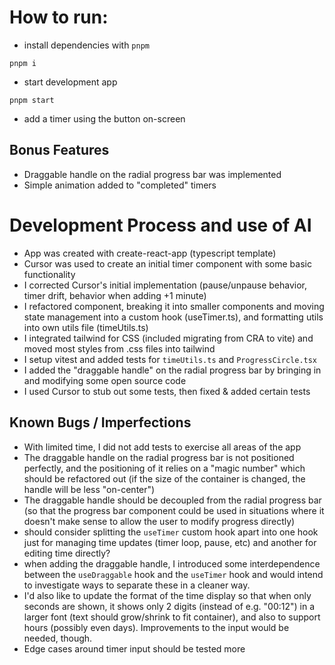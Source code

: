 # How to run:

- install dependencies with `pnpm`

```
pnpm i
```

- start development app

```
pnpm start
```

- add a timer using the button on-screen

## Bonus Features

- Draggable handle on the radial progress bar was implemented
- Simple animation added to "completed" timers

# Development Process and use of AI

- App was created with create-react-app (typescript template)
- Cursor was used to create an initial timer component with some basic functionality
- I corrected Cursor's initial implementation (pause/unpause behavior, timer drift, behavior when adding +1 minute)
- I refactored component, breaking it into smaller components and moving state management into a custom hook (useTimer.ts), and formatting utils into own utils file (timeUtils.ts)
- I integrated tailwind for CSS (included migrating from CRA to vite) and moved most styles from .css files into tailwind
- I setup vitest and added tests for `timeUtils.ts` and `ProgressCircle.tsx`
- I added the "draggable handle" on the radial progress bar by bringing in and modifying some open source code
- I used Cursor to stub out some tests, then fixed & added certain tests

## Known Bugs / Imperfections

- With limited time, I did not add tests to exercise all areas of the app
- The draggable handle on the radial progress bar is not positioned perfectly, and the positioning of it relies on a "magic number" which should be refactored out (if the size of the container is changed, the handle will be less "on-center")
- The draggable handle should be decoupled from the radial progress bar (so that the progress bar component could be used in situations where it doesn't make sense to allow the user to modify progress directly)
- should consider splitting the `useTimer` custom hook apart into one hook just for managing time updates (timer loop, pause, etc) and another for editing time directly?
- when adding the draggable handle, I introduced some interdependence between the `useDraggable` hook and the `useTimer` hook and would intend to investigate ways to separate these in a cleaner way.
- I'd also like to update the format of the time display so that when only seconds are shown, it shows only 2 digits (instead of e.g. "00:12") in a larger font (text should grow/shrink to fit container), and also to support hours (possibly even days). Improvements to the input would be needed, though.
- Edge cases around timer input should be tested more
